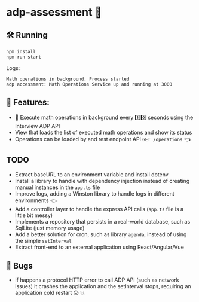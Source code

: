 # adp-assessment :evergreen_tree:

## :hammer_and_wrench: Running

```
npm install
npm run start
```

Logs:

```
Math operations in background. Process started
adp accessment: Math Operations Service up and running at 3000
```

## :rocket: Features:
- :diamond_shape_with_a_dot_inside: Execute math operations in background every :one::zero: seconds using the Interview ADP API
- View that loads the list of executed math operations and show its status
- Operations can be loaded by and rest endpoint API `GET /operations` :point_left:

## TODO 
- Extract baseURL to an environment variable and install dotenv 
- Install a library to handle with dependency injection instead of creating manual instances in the `app.ts` file 
- Improve logs, adding a Winston library to handle logs in different environments :point_left:
- Add a controller layer to handle the express API calls (`app.ts` file is a little bit messy)
- Implements a repository that persists in a real-world database, such as SqlLite (just memory usage)
- Add a better solution for cron, such as library `agenda`, instead of using the simple `setInterval`
- Extract front-end to an external application using React/Angular/Vue

## :bug: Bugs
- If happens a protocol HTTP error to call ADP API (such as network issues) it crashes the application and the setInterval stops, requiring an application cold restart :disappointed_relieved: :collision: